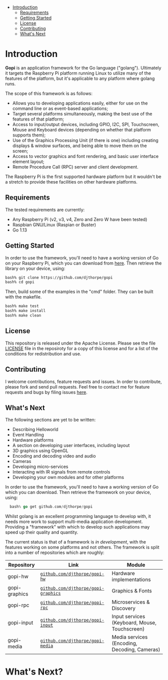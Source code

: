 

* [Introduction](introduction.md)
  * [Requirements](introduction.md#requirements)
  * [Getting Started](introduction.md#getting-started)
  * [License](introduction.md#license)
  * [Contributing](introduction.md#contributing)
  * [What's Next](introduction.md#whats-next)

# Introduction

__Gopi__ is an application framework for the Go language ("golang"). Ultimately it targets the Raspberry Pi platform running Linux to utilize many of the features of the platform, but it's applicable to any platform where golang runs.

The scope of this framework is as follows:

* Allows you to developing applications easily, either for use on the command line or as event-based applications;
* Target several platforms simultaneously, making the best use of the features of that platform;
* Access to input/output devices, including GPIO, I2C, SPI, Touchscreen, Mouse and Keyboard devices (depending on whether that platform supports them);
* Use of the Graphics Processing Unit (if there is one) including creating displays & window surfaces, and being able to move them on the screen;
* Access to vector graphics and font rendering, and basic user interface element layout;
* Remote Procedure Call (RPC) server and client development.

The Raspberry Pi is the first supported hardware platform but it wouldn't be a stretch to provide these facilities on other hardware platforms.

## Requirements

The tested requirements are currently:

  * Any Raspberry Pi (v2, v3, v4, Zero and Zero W have been tested)
  * Raspbian GNU/Linux (Raspian or Buster)
  * Go 1.13

## Getting Started

In order to use the framework, you'll need to have a working version of Go on 
your Raspberry Pi, which you can download from [here](https://golang.org/dl/). Then 
retrieve the library on your device, using:

```sh
bash% git clone https://github.com/djthorpe/gopi
bash% cd gopi
```

Then, build some of the examples in the "cmd" folder. They can be built with the makefile.

```sh
bash% make test
bash% make install
bash% make clean
```

## License

This repository is released under the Apache License. Please see the file
[LICENSE](LICENSE.md) file in the reposiroty for a copy of this license and 
for a list of the conditions for redistribution and use.

## Contributing

I welcome contributions, feature requests and issues. In order to contribute, please fork
and send pull requests. Feel free to contact me for feature requests and bugs by filing
issues [here](https://github.com/djthorpe/gopi/issues).

## What's Next

The following sections are yet to be written:

  * Describing Helloworld
  * Event Handling
  * Hardware platforms
  * A section on developing user interfaces, including layout
  * 3D graphics using OpenGL
  * Encoding and decoding video and audio
  * Cameras
  * Developing micro-services
  * Interacting with IR signals from remote controls
  * Developing your own modules and for other platforms

In order to use the framework, you'll need to have a working version of Go which you can download. Then retrieve the framework on your device, using:

```go
  bash% go get github.com/djthorpe/gopi
```

Whilst golang is an excellent programming language to develop with, it needs more work to support multi-media application development. Providing a "framework" with which to develop such applications may speed up their quality and quantity.

The current status is that of a framework is _in development_, with the
features working on some platforms and not others. The framework is split into a number of repositories which are roughly:


| Repository    | Link   | Module |
| ------------- | ------ | ---- |
| gopi-hw       | [`github.com/djthorpe/gopi-hw`](http://github.com/djthorpe/gopi-hw/) | Hardware implementations  |
| gopi-graphics | [`github.com/djthorpe/gopi-graphics`](http://github.com/djthorpe/gopi-graphics/) | Graphics & Fonts |
| gopi-rpc      | [`github.com/djthorpe/gopi-rpc`](http://github.com/djthorpe/gopi-rpc/) | Microservices & Discovery |
| gopi-input    | [`github.com/djthorpe/gopi-input`](http://github.com/djthorpe/gopi-input/) | Input services (Keyboard, Mouse, Touchscreen) |
| gopi-media    | [`github.com/djthorpe/gopi-media`](http://github.com/djthorpe/gopi-media/) | Media services (Encoding, Decoding, Cameras) |


# What's Next?
